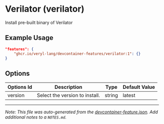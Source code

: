
# Verilator (verilator)

Install pre-built binary of Verilator

## Example Usage

```json
"features": {
    "ghcr.io/veryl-lang/devcontainer-features/verilator:1": {}
}
```

## Options

| Options Id | Description | Type | Default Value |
|-----|-----|-----|-----|
| version | Select the version to install. | string | latest |



---

_Note: This file was auto-generated from the [devcontainer-feature.json](https://github.com/veryl-lang/devcontainer-features/blob/main/src/verilator/devcontainer-feature.json).  Add additional notes to a `NOTES.md`._
